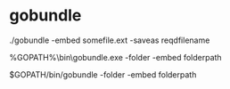 # gobundle


./gobundle -embed somefile.ext -saveas reqdfilename

%GOPATH%\bin\gobundle.exe -folder -embed folderpath

$GOPATH/bin/gobundle -folder -embed folderpath